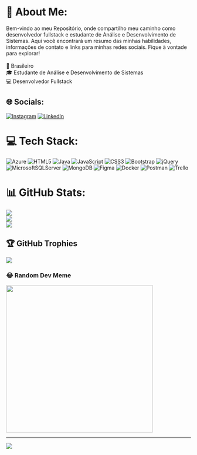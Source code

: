 # 💫 About Me:
Bem-vindo ao meu Repositório, onde compartilho meu caminho como desenvolvedor fullstack e estudante de Análise e Desenvolvimento de Sistemas. Aqui você encontrará um resumo das minhas habilidades, informações de contato e links para minhas redes sociais. Fique à vontade para explorar!<br><br>🌆 Brasileiro<br>🎓 Estudante de Análise e Desenvolvimento de Sistemas<br>💻 Desenvolvedor Fullstack


## 🌐 Socials:
[![Instagram](https://img.shields.io/badge/Instagram-%23E4405F.svg?logo=Instagram&logoColor=white)](https://instagram.com/_gomeszlu) [![LinkedIn](https://img.shields.io/badge/LinkedIn-%230077B5.svg?logo=linkedin&logoColor=white)](https://www.linkedin.com/in/luiz-eduardo-gomes-dias/) 

# 💻 Tech Stack:
![Azure](https://img.shields.io/badge/azure-%230072C6.svg?style=for-the-badge&logo=microsoftazure&logoColor=white) ![HTML5](https://img.shields.io/badge/html5-%23E34F26.svg?style=for-the-badge&logo=html5&logoColor=white) ![Java](https://img.shields.io/badge/java-%23ED8B00.svg?style=for-the-badge&logo=openjdk&logoColor=white) ![JavaScript](https://img.shields.io/badge/javascript-%23323330.svg?style=for-the-badge&logo=javascript&logoColor=%23F7DF1E) ![CSS3](https://img.shields.io/badge/css3-%231572B6.svg?style=for-the-badge&logo=css3&logoColor=white) ![Bootstrap](https://img.shields.io/badge/bootstrap-%238511FA.svg?style=for-the-badge&logo=bootstrap&logoColor=white) ![jQuery](https://img.shields.io/badge/jquery-%230769AD.svg?style=for-the-badge&logo=jquery&logoColor=white) ![MicrosoftSQLServer](https://img.shields.io/badge/Microsoft%20SQL%20Server-CC2927?style=for-the-badge&logo=microsoft%20sql%20server&logoColor=white) ![MongoDB](https://img.shields.io/badge/MongoDB-%234ea94b.svg?style=for-the-badge&logo=mongodb&logoColor=white) ![Figma](https://img.shields.io/badge/figma-%23F24E1E.svg?style=for-the-badge&logo=figma&logoColor=white) ![Docker](https://img.shields.io/badge/docker-%230db7ed.svg?style=for-the-badge&logo=docker&logoColor=white) ![Postman](https://img.shields.io/badge/Postman-FF6C37?style=for-the-badge&logo=postman&logoColor=white) ![Trello](https://img.shields.io/badge/Trello-%23026AA7.svg?style=for-the-badge&logo=Trello&logoColor=white)
# 📊 GitHub Stats:
![](https://github-readme-stats.vercel.app/api?username=HeDuz7&theme=onedark&hide_border=false&include_all_commits=true&count_private=false)<br/>
![](https://github-readme-streak-stats.herokuapp.com/?user=HeDuz7&theme=onedark&hide_border=false)<br/>
![](https://github-readme-stats.vercel.app/api/top-langs/?username=HeDuz7&theme=onedark&hide_border=false&include_all_commits=true&count_private=false&layout=compact)

## 🏆 GitHub Trophies
![](https://github-profile-trophy.vercel.app/?username=HeDuz7&theme=onedark&no-frame=false&no-bg=false&margin-w=4)

### 😂 Random Dev Meme
<img src='https://randommeme-five.vercel.app/' style="height: 400px;"/>

---
[![](https://visitcount.itsvg.in/api?id=HeDuz7&icon=5&color=1)](https://visitcount.itsvg.in)

<!-- Proudly created with GPRM ( https://gprm.itsvg.in ) -->